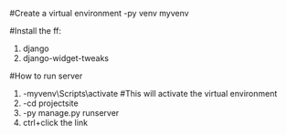 #Create a virtual environment
-py venv myvenv

#Install the ff:
1. django
2. django-widget-tweaks

#How to run server
1. -myvenv\Scripts\activate #This will activate the virtual environment
2. -cd projectsite
3. -py manage.py runserver
4. ctrl+click the link 
